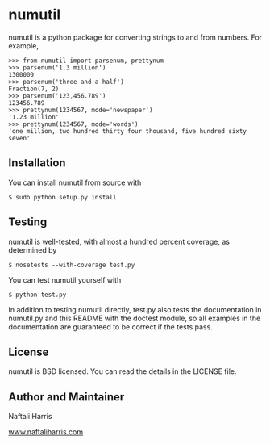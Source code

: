 numutil
=======

numutil is a python package for converting strings to and from numbers.
For example,

    >>> from numutil import parsenum, prettynum
    >>> parsenum('1.3 million')
    1300000
    >>> parsenum('three and a half')
    Fraction(7, 2)
    >>> parsenum('123,456.789')
    123456.789
    >>> prettynum(1234567, mode='newspaper')
    '1.23 million'
    >>> prettynum(1234567, mode='words')
    'one million, two hundred thirty four thousand, five hundred sixty seven'

Installation
------------

You can install numutil from source with
    
    $ sudo python setup.py install

Testing
-------

numutil is well-tested, with almost a hundred percent coverage, as determined
by 

    $ nosetests --with-coverage test.py

You can test numutil yourself with
    
    $ python test.py

In addition to testing numutil directly, test.py also tests the documentation
in numutil.py and this README with the doctest module, so all examples in the
documentation are guaranteed to be correct if the tests pass.

License
-------

numutil is BSD licensed. You can read the details in the LICENSE file.

Author and Maintainer
---------------------

Naftali Harris

www.naftaliharris.com
